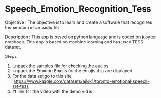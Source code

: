 # Speech_Emotion_Recognition_Tess
Objective :
The objective is to learn and create a software that recognizes the emotion of an audio file

Description :
This app is based on python language and is coded on jupyter notebook. This app is based on machine learning and has used TESS dataset.

Steps:
1) Unpack the samples file for checking the audios
2) Unpack the Emotion Emojis for the emojis that are displayed
3) For the data set go to this site :https://www.kaggle.com/datasets/ejlok1/toronto-emotional-speech-set-tess
4) Yt link for the video with the demo vid is :
